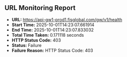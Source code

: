 ## URL Monitoring Report

- **URL:** https://api-gw1-prod1.fisglobal.com/gw/v1/health
- **Start Time:** 2025-10-01T14:23:07.661914
- **End Time:** 2025-10-01T14:23:07.833032
- **Total Time Taken:** 0.171118 seconds
- **HTTP Status Code:** 403
- **Status:** Failure
- **Failure Reason:** HTTP Status Code: 403
